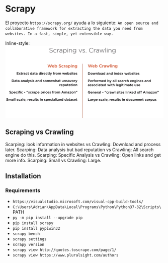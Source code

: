# Scrapy

El proyecto `https://scrapy.org/` ayuda a lo siguiente: 
`An open source and collaborative framework for extracting the data you need from websites.
In a fast, simple, yet extensible way.`

Inline-style: 
![Web scraping vs Web Crawling](https://github.com/2018-B-GR1-Python/python/blob/master/WEb%20scraping%20and%20crawling.PNG?raw=true "Web scraping vs Web Crawling")

## Scraping vs Crawling

Scarping: look information in websites vs Crawling: Download and process later.
Scarping: Data analysis but bad reputation vs Crawling: All search engine do this.
Scarping: Specific Analysis vs Crawling: Open links and get more info.
Scarping: Small vs Crawling: Large.

## Installation

### Requirements

- `https://visualstudio.microsoft.com/visual-cpp-build-tools/`
- `C:\Users\Adrian\AppData\Local\Programs\Python\Python37-32\Scripts\` PATH
- `py -m pip install --upgrade pip`
- `pip install scrapy`
- `pip install pypiwin32`
- `scrapy bench`
- `scrapy settings`
- `scrapy version`
- `scrapy view http://quotes.toscrape.com/page/1/`
- `scrapy view https://www.pluralsight.com/authors`


